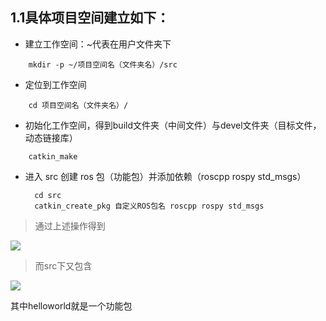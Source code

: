 ## 1.1具体项目空间建立如下：  

* 建立工作空间：~代表在用户文件夹下     
```
    mkdir -p ~/项目空间名（文件夹名）/src
```
* 定位到工作空间    
```
    cd 项目空间名（文件夹名）/
 ```
* 初始化工作空间，得到build文件夹（中间文件）与devel文件夹（目标文件，动态链接库）
```
    catkin_make
```
* 进入 src 创建 ros 包（功能包）并添加依赖（roscpp rospy std_msgs）

        cd src
        catkin_create_pkg 自定义ROS包名 roscpp rospy std_msgs
    

>通过上述操作得到

![](https://s2.loli.net/2022/01/13/93Kp4dZnaJ8xz1M.png)

>而src下又包含

![](https://s2.loli.net/2022/01/13/uMjREVbI1fJcaq5.png)

其中helloworld就是一个功能包